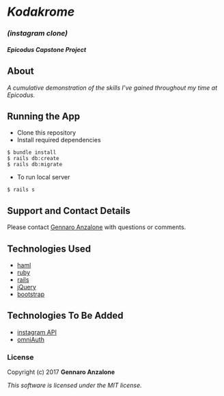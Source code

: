 

# _Kodakrome_
### _(instagram clone)_

##### _Epicodus Capstone Project_

## About

_A cumulative demonstration of the skills I’ve gained throughout my time at Epicodus._

## Running the App

* Clone this repository
* Install required dependencies

```
$ bundle install
$ rails db:create
$ rails db:migrate
```

* To run local server

```
$ rails s
```

## Support and Contact Details

Please contact [Gennaro Anzalone](g.anzalone12@gmail.com) with questions or comments.


## Technologies Used

* [haml](http://haml.info/)
* [ruby](https://www.ruby-lang.org/en/)
* [rails](http://rubyonrails.org/)
* [jQuery](https://jquery.com/)
* [bootstrap](https://getbootstrap.com/docs/3.3/)

## Technologies To Be Added

* [instagram API](https://www.instagram.com/developer/)
* [omniAuth](https://github.com/omniauth/omniauth)

### License

Copyright (c) 2017 **Gennaro Anzalone**

*This software is licensed under the MIT license.*

